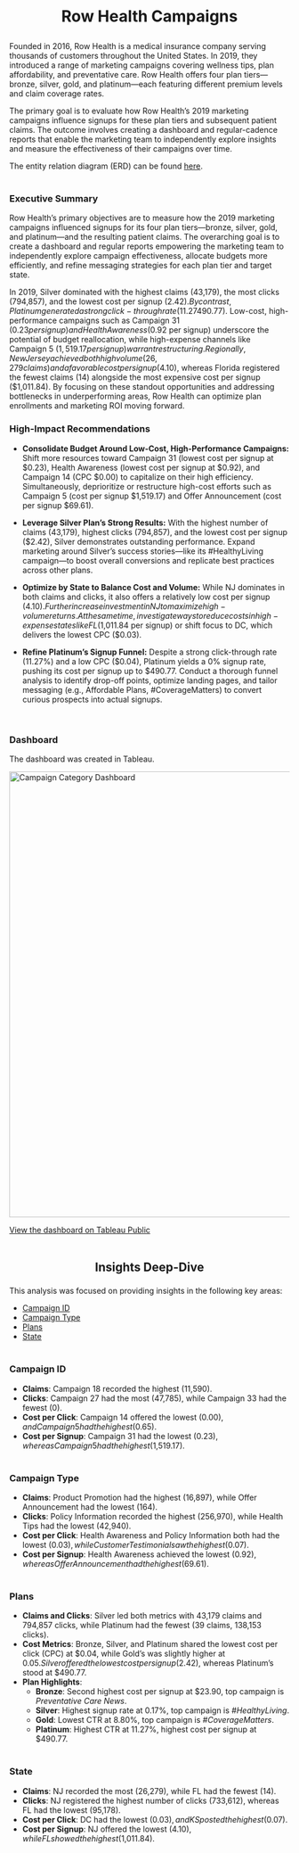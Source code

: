 # <p align="center"> Row Health Campaigns </p>



Founded in 2016, Row Health is a medical insurance company serving thousands of customers throughout the United States. In 2019, they introduced a range of marketing campaigns covering wellness tips, plan affordability, and preventative care. Row Health offers four plan tiers—bronze, silver, gold, and platinum—each featuring different premium levels and claim coverage rates.

The primary goal is to evaluate how Row Health’s 2019 marketing campaigns influence signups for these plan tiers and subsequent patient claims. The outcome involves creating a dashboard and regular-cadence reports that enable the marketing team to independently explore insights and measure the effectiveness of their campaigns over time.

The entity relation diagram (ERD) can be found [here](https://github.com/JordanCWard/Row_Health/blob/8e34947d1fc025c04dfe5a50cb3793ac9777c182/ERD.png). <br> <br>

### Executive Summary

Row Health’s primary objectives are to measure how the 2019 marketing campaigns influenced signups for its four plan tiers—bronze, silver, gold, and platinum—and the resulting patient claims. The overarching goal is to create a dashboard and regular reports empowering the marketing team to independently explore campaign effectiveness, allocate budgets more efficiently, and refine messaging strategies for each plan tier and target state.

In 2019, Silver dominated with the highest claims (43,179), the most clicks (794,857), and the lowest cost per signup ($2.42). By contrast, Platinum generated a strong click-through rate (11.27%) yet saw a 0% signup rate, resulting in a very high cost per signup ($490.77). Low-cost, high-performance campaigns such as Campaign 31 ($0.23 per signup) and Health Awareness ($0.92 per signup) underscore the potential of budget reallocation, while high-expense channels like Campaign 5 ($1,519.17 per signup) warrant restructuring. Regionally, New Jersey achieved both high volume (26,279 claims) and a favorable cost per signup ($4.10), whereas Florida registered the fewest claims (14) alongside the most expensive cost per signup ($1,011.84). By focusing on these standout opportunities and addressing bottlenecks in underperforming areas, Row Health can optimize plan enrollments and marketing ROI moving forward.


### High-Impact Recommendations

- **Consolidate Budget Around Low-Cost, High-Performance Campaigns:** Shift more resources toward Campaign 31 (lowest cost per signup at $0.23), Health Awareness (lowest cost per signup at $0.92), and Campaign 14 (CPC $0.00) to capitalize on their high efficiency. Simultaneously, deprioritize or restructure high-cost efforts such as Campaign 5 (cost per signup $1,519.17) and Offer Announcement (cost per signup $69.61).

- **Leverage Silver Plan’s Strong Results:** With the highest number of claims (43,179), highest clicks (794,857), and the lowest cost per signup ($2.42), Silver demonstrates outstanding performance. Expand marketing around Silver’s success stories—like its #HealthyLiving campaign—to boost overall conversions and replicate best practices across other plans.

- **Optimize by State to Balance Cost and Volume:** While NJ dominates in both claims and clicks, it also offers a relatively low cost per signup ($4.10). Further increase investment in NJ to maximize high-volume returns. At the same time, investigate ways to reduce costs in high-expense states like FL ($1,011.84 per signup) or shift focus to DC, which delivers the lowest CPC ($0.03).

- **Refine Platinum’s Signup Funnel:** Despite a strong click-through rate (11.27%) and a low CPC ($0.04), Platinum yields a 0% signup rate, pushing its cost per signup up to $490.77. Conduct a thorough funnel analysis to identify drop-off points, optimize landing pages, and tailor messaging (e.g., Affordable Plans, #CoverageMatters) to convert curious prospects into actual signups.
<br>


### Dashboard

The dashboard was created in Tableau. <br>

<img width="800" alt="Campaign Category Dashboard" src="https://github.com/user-attachments/assets/783cd15d-bb44-4162-9e51-f13a7c6ccf0c" />

[View the dashboard on Tableau Public](https://public.tableau.com/views/row_health_tableau/CampaignCategoryDashboard?:language=en-US&publish=yes&:sid=&:redirect=auth&:display_count=n&:origin=viz_share_link) <br> <br>


## <p align="center"> Insights Deep-Dive </p>

This analysis was focused on providing insights in the following key areas:

- [Campaign ID](#campaign-id)
- [Campaign Type](#campaign-type)
- [Plans](#plans)
- [State](#state)  <br> <br>


### Campaign ID
- **Claims**: Campaign 18 recorded the highest (11,590).
- **Clicks**: Campaign 27 had the most (47,785), while Campaign 33 had the fewest (0).
- **Cost per Click**: Campaign 14 offered the lowest ($0.00), and Campaign 5 had the highest ($0.65).
- **Cost per Signup**: Campaign 31 had the lowest ($0.23), whereas Campaign 5 had the highest ($1,519.17). <br> <br>


### Campaign Type
- **Claims**: Product Promotion had the highest (16,897), while Offer Announcement had the lowest (164).
- **Clicks**: Policy Information recorded the highest (256,970), while Health Tips had the lowest (42,940).
- **Cost per Click**: Health Awareness and Policy Information both had the lowest ($0.03), while Customer Testimonial saw the highest ($0.07).
- **Cost per Signup**: Health Awareness achieved the lowest ($0.92), whereas Offer Announcement had the highest ($69.61). <br> <br>


### Plans
- **Claims and Clicks**: Silver led both metrics with 43,179 claims and 794,857 clicks, while Platinum had the fewest (39 claims, 138,153 clicks).
- **Cost Metrics**: Bronze, Silver, and Platinum shared the lowest cost per click (CPC) at $0.04, while Gold’s was slightly higher at $0.05. Silver offered the lowest cost per signup ($2.42), whereas Platinum’s stood at $490.77.
- **Plan Highlights**:
  - **Bronze**: Second highest cost per signup at $23.90, top campaign is *Preventative Care News*.
  - **Silver**: Highest signup rate at 0.17%, top campaign is *#HealthyLiving*.
  - **Gold**: Lowest CTR at 8.80%, top campaign is *#CoverageMatters*.
  - **Platinum**: Highest CTR at 11.27%, highest cost per signup at $490.77. <br> <br>


### State
- **Claims**: NJ recorded the most (26,279), while FL had the fewest (14).
- **Clicks**: NJ registered the highest number of clicks (733,612), whereas FL had the lowest (95,178).
- **Cost per Click**: DC had the lowest ($0.03), and KS posted the highest ($0.07).
- **Cost per Signup**: NJ offered the lowest ($4.10), while FL showed the highest ($1,011.84).
